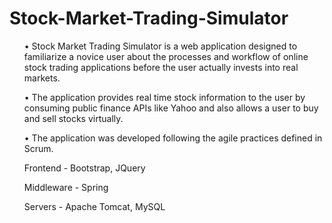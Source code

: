 # Stock-Market-Trading-Simulator

<ul>•	Stock Market Trading Simulator is a web application designed to familiarize a novice user about the processes and workflow of online stock trading applications before the user actually invests into real markets.</ul> 
<ul>•	The application provides real time stock information to the user by consuming public finance APIs like Yahoo and also allows a user to buy and sell stocks virtually.</ul>
<ul>•	The application was developed following the agile practices defined in Scrum.</ul>

<ul>Frontend - Bootstrap, JQuery</ul>
<ul>Middleware - Spring</ul>
<ul>Servers - Apache Tomcat, MySQL</ul>
